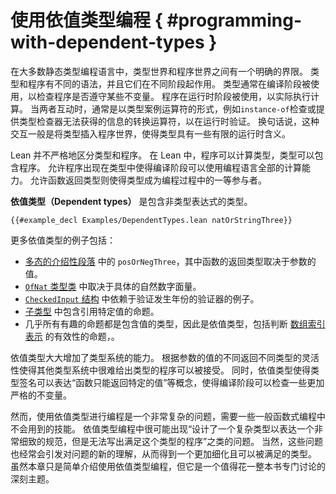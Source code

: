 <!-- 
# Programming with Dependent Types
-->

# 使用依值类型编程 { #programming-with-dependent-types }

<!-- 
In most statically-typed programming languages, there is a hermetic seal between the world of types and the world of programs.
Types and programs have different grammars and they are used at different times.
Types are typically used at compile time, to check that a program obeys certain invariants.
Programs are used at run time, to actually perform computations.
When the two interact, it is usually in the form of a type-case operator like an "instance-of" check or a casting operator that provides the type checker with information that was otherwise unavailable, to be verified at run time.
In other words, the interaction consists of types being inserted into the world of programs, gaining some limited run-time meaning.
-->

在大多数静态类型编程语言中，类型世界和程序世界之间有一个明确的界限。 类型和程序有不同的语法，并且它们在不同阶段起作用。
 类型通常在编译阶段被使用，以检查程序是否遵守某些不变量。 程序在运行时阶段被使用，以实际执行计算。
  当两者互动时，通常是以类型案例运算符的形式，例如`instance-of`检查或提供类型检查器无法获得的信息的转换运算符，以在运行时验证。 
  换句话说，这种交互一般是将类型插入程序世界，使得类型具有一些有限的运行时含义。

<!-- 
Lean does not impose this strict separation.
In Lean, programs may compute types and types may contain programs.
Placing programs in types allows their full computation power to be used at compile time, and the ability to return types from functions makes types into first-class participants in the programming process.
-->

Lean 并不严格地区分类型和程序。
在 Lean 中，程序可以计算类型，类型可以包含程序。
允许程序出现在类型中使得编译阶段可以使用编程语言全部的计算能力。
允许函数返回类型则使得类型成为编程过程中的一等参与者。

<!-- _Dependent types_ are types that contain non-type expressions.
A common source of dependent types is a named argument to a function.
For example, the function `natOrStringThree` returns either a natural number or a string, depending on which `Bool` it is passed:
-->

**依值类型（Dependent types）** 是包含非类型表达式的类型。

```lean
{{#example_decl Examples/DependentTypes.lean natOrStringThree}}
```

<!-- 
Further examples of dependent types include:
 * [The introductory section on polymorphism](getting-to-know/polymorphism.md) contains `posOrNegThree`, in which the function's return type depends on the value of the argument.
 * [The `OfNat` type class](type-classes/pos.md#literal-numbers) depends on the specific natural number literal being used.
 * [The `CheckedInput` structure](functor-applicative-monad/applicative.md#validated-input) used in the example of validators depends on the year in which validation occurred.
 * [Subtypes](functor-applicative-monad/applicative.md#subtypes) contain propositions that refer to particular values.
 * Essentially all interesting propositions, including those that determine the validity of [array indexing notation](props-proofs-indexing.md), are types that contain values and are thus dependent types.
-->

更多依值类型的例子包括：
  * [多态的介绍性段落](getting-to-know/polymorphism.md) 中的 `posOrNegThree`，其中函数的返回类型取决于参数的值。
  * [`OfNat` 类型类](type-classes/pos.md#literal-numbers) 中取决于具体的自然数字面量。
  * [`CheckedInput` 结构](functor-applicative-monad/applicative.md#validated-input) 中依赖于验证发生年份的验证器的例子。
  * [子类型](functor-applicative-monad/applicative.md#subtypes) 中包含引用特定值的命题。
  * 几乎所有有趣的命题都是包含值的类型，因此是依值类型，包括判断 [数组索引表示](props-proofs-indexing.md) 的有效性的命题，。

<!-- 
Dependent types vastly increase the power of a type system.
The flexibility of return types that branch on argument values enables programs to be written that cannot easily be given types in other type systems.
At the same time, dependent types allow a type signature to restrict which values may be returned from a function, enabling strong invariants to be enforced at compile time.
-->

依值类型大大增加了类型系统的能力。
根据参数的值的不同返回不同类型的灵活性使得其他类型系统中很难给出类型的程序可以被接受。
同时，依值类型使得类型签名可以表达“函数只能返回特定的值”等概念，使得编译阶段可以检查一些更加严格的不变量。

<!-- 
However, programming with dependent types can be quite complex, and it requires a whole set of skills above and beyond functional programming.
Expressive specifications can be complicated to fulfill, and there is a real risk of tying oneself in knots and being unable to complete the program.
On the other hand, this process can lead to new understanding, which can be expressed in a refined type that can be fulfilled.
While this chapter scratches the surface of dependently typed programming, it is a deep topic that deserves an entire book of its own.
-->

然而，使用依值类型进行编程是一个非常复杂的问题，需要一些一般函数式编程中不会用到的技能。
依值类型编程中很可能出现“设计了一个复杂类型以表达一个非常细致的规范，但是无法写出满足这个类型的程序”之类的问题。
当然，这些问题也经常会引发对问题的新的理解，从而得到一个更加细化且可以被满足的类型。
虽然本章只是简单介绍使用依值类型编程，但它是一个值得花一整本书专门讨论的深刻主题。